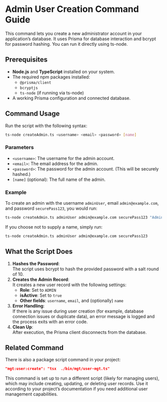 # Admin User Creation Command Guide

This command lets you create a new administrator account in your application’s database. It uses Prisma for database
interaction and bcrypt for password hashing. You can run it directly using ts-node.

## Prerequisites

- **Node.js** and **TypeScript** installed on your system.
- The required npm packages installed:
    - `@prisma/client`
    - `bcryptjs`
    - `ts-node` (if running via ts-node)
- A working Prisma configuration and connected database.

## Command Usage

Run the script with the following syntax:

```bash
ts-node createAdmin.ts <username> <email> <password> [name]
```

### Parameters

- `<username>`: The username for the admin account.
- `<email>`: The email address for the admin.
- `<password>`: The password for the admin account. (This will be securely hashed.)
- `[name]` (optional): The full name of the admin.

### Example

To create an admin with the username `adminUser`, email `admin@example.com`, and password `securePass123`, you would
run:

```bash
ts-node createAdmin.ts adminUser admin@example.com securePass123 "Admin Name"
```

If you choose not to supply a name, simply run:

```bash
ts-node createAdmin.ts adminUser admin@example.com securePass123
```

## What the Script Does

1. **Hashes the Password**:  
   The script uses bcrypt to hash the provided password with a salt round of 10.
2. **Creates the Admin Record**:  
   It creates a new user record with the following settings:
    - **Role**: Set to `ADMIN`
    - **isActive**: Set to `true`
    - **Other fields**: `username`, `email`, and (optionally) `name`
3. **Error Handling**:  
   If there is any issue during user creation (for example, database connection issues or duplicate data), an error
   message is logged and the process exits with an error code.
4. **Clean Up**:  
   After execution, the Prisma client disconnects from the database.

## Related Command

There is also a package script command in your project:

```json
"mgt:user:create": "tsx  ./bin/mgt/user-mgt.ts"
```

This command is set up to run a different script (likely for managing users), which may include creating, updating, or
deleting user records. Use it according to your project’s documentation if you need additional user management
capabilities.